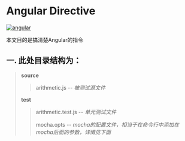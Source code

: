 # Angular Directive
[![angular](https://angularjs.org/img/AngularJS-large.png)](https://angularjs.org/)

本文目的是搞清楚Angular的指令

## 一. 此处目录结构为：
> **source**
> > arithmetic.js -- *被测试源文件*
> 
> **test**
> > arithmetic.test.js -- *单元测试文件*
> > 
> > mocha.opts -- *mocha的配置文件，相当于在命令行中添加在mocha后面的参数，详情见下面*

